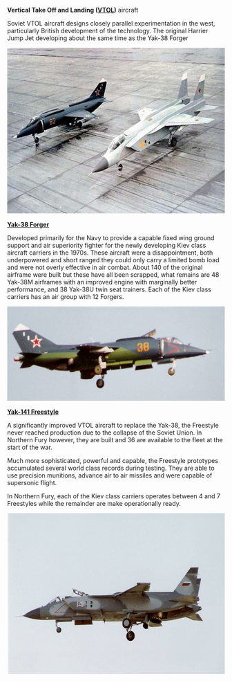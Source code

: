 **Vertical Take Off and Landing
([VTOL](http://www.airvectors.net/avredvt.html))** aircraft

Soviet VTOL aircraft designs closely parallel experimentation in the
west, particularly British development of the technology. The original
Harrier Jump Jet developing about the same time as the Yak-38 Forger

<img src="/assets\images\warsaw\su\air\yak38_141\image1.jpg" style="width:6.5in;height:3.99028in" />

[**Yak-38 Forger**](https://en.wikipedia.org/wiki/Yakovlev_Yak-38)

Developed primarily for the Navy to provide a capable fixed wing ground
support and air superiority fighter for the newly developing Kiev class
aircraft carriers in the 1970s. These aircraft were a disappointment,
both underpowered and short ranged they could only carry a limited bomb
load and were not overly effective in air combat. About 140 of the
original airframe were built but these have all been scrapped, what
remains are 48 Yak-38M airframes with an improved engine with marginally
better performance, and 38 Yak-38U twin seat trainers. Each of the Kiev
class carriers has an air group with 12 Forgers.

<img src="/assets\images\warsaw\su\air\yak38_141\image2.png" style="width:6.5in;height:2.27014in" />

[**Yak-141 Freestyle**](https://en.wikipedia.org/wiki/Yakovlev_Yak-141)

A significantly improved VTOL aircraft to replace the Yak-38, the
Freestyle never reached production due to the collapse of the Soviet
Union. In Northern Fury however, they are built and 36 are available to
the fleet at the start of the war.

Much more sophisticated, powerful and capable, the Freestyle prototypes
accumulated several world class records during testing. They are able to
use precision munitions, advance air to air missiles and were capable of
supersonic flight.

In Northern Fury, each of the Kiev class carriers operates between 4 and
7 Freestyles while the remainder are make operationally ready.

<img src="/assets\images\warsaw\su\air\yak38_141\image3.jpg" style="width:6.5in;height:3.87847in" />
